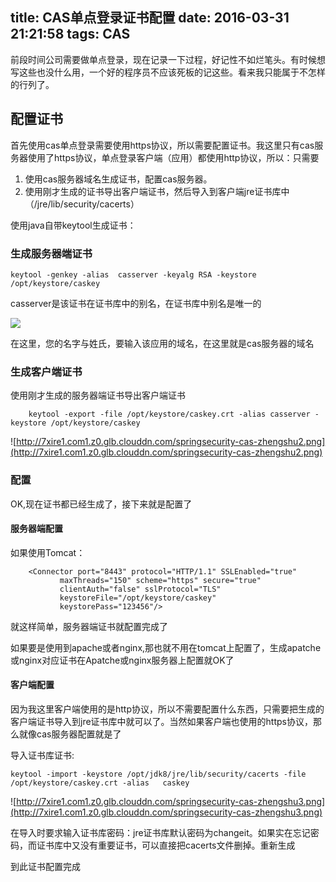 title: CAS单点登录证书配置
date: 2016-03-31 21:21:58
tags: CAS
---

前段时间公司需要做单点登录，现在记录一下过程，好记性不如烂笔头。有时候想写这些也没什么用，一个好的程序员不应该死板的记这些。看来我只能属于不怎样的行列了。

## 配置证书

首先使用cas单点登录需要使用https协议，所以需要配置证书。我这里只有cas服务器使用了https协议，单点登录客户端（应用）都使用http协议，所以：只需要

1. 使用cas服务器域名生成证书，配置cas服务器。
2. 使用刚才生成的证书导出客户端证书，然后导入到客户端jre证书库中（/jre/lib/security/cacerts）

使用java自带keytool生成证书：

### 生成服务器端证书

    keytool -genkey -alias  casserver -keyalg RSA -keystore /opt/keystore/caskey
    
  casserver是该证书在证书库中的别名，在证书库中别名是唯一的
    
  ![](http://7xire1.com1.z0.glb.clouddn.com/springsecurity-cas-zhengshu1.png)
  
  在这里，您的名字与姓氏，要输入该应用的域名，在这里就是cas服务器的域名
  
### 生成客户端证书

使用刚才生成的服务器端证书导出客户端证书

        keytool -export -file /opt/keystore/caskey.crt -alias casserver -keystore /opt/keystore/caskey 

![http://7xire1.com1.z0.glb.clouddn.com/springsecurity-cas-zhengshu2.png](http://7xire1.com1.z0.glb.clouddn.com/springsecurity-cas-zhengshu2.png)

### 配置

OK,现在证书都已经生成了，接下来就是配置了

#### 服务器端配置

如果使用Tomcat：

        <Connector port="8443" protocol="HTTP/1.1" SSLEnabled="true"  
               maxThreads="150" scheme="https" secure="true"  
               clientAuth="false" sslProtocol="TLS"   
               keystoreFile="/opt/keystore/caskey" 
               keystorePass="123456"/>
               

就这样简单，服务器端证书就配置完成了

如果要是使用到apache或者nginx,那也就不用在tomcat上配置了，生成apatche或nginx对应证书在Apatche或nginx服务器上配置就OK了

#### 客户端配置

因为我这里客户端使用的是http协议，所以不需要配置什么东西，只需要把生成的客户端证书导入到jre证书库中就可以了。当然如果客户端也使用的https协议，那么就像cas服务器配置就是了

导入证书库证书:

    keytool -import -keystore /opt/jdk8/jre/lib/security/cacerts -file /opt/keystore/caskey.crt -alias   caskey
    
![http://7xire1.com1.z0.glb.clouddn.com/springsecurity-cas-zhengshu3.png](http://7xire1.com1.z0.glb.clouddn.com/springsecurity-cas-zhengshu3.png)

在导入时要求输入证书库密码：jre证书库默认密码为changeit。如果实在忘记密码，而证书库中又没有重要证书，可以直接把cacerts文件删掉。重新生成

到此证书配置完成

        






  
  